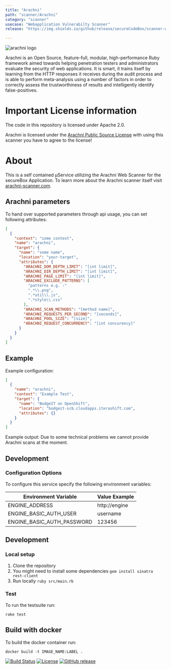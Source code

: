 ```yaml
---
title: "Arachni"
path: "scanner/Arachni"
category: "scanner"
usecase: "Webapplication Vulnerabilty Scanner"
release: "https://img.shields.io/github/release/secureCodeBox/scanner-webapplication-arachni.svg"

---
```


![arachni logo](https://www.arachni-scanner.com/wp-content/uploads/2013/03/arachni-web-logo.png)

Arachni is an Open Source, feature-full, modular, high-performance Ruby framework aimed towards helping penetration testers and administrators evaluate the security of web applications. It is smart, it trains itself by learning from the HTTP responses it receives during the audit process and is able to perform meta-analysis using a number of factors in order to correctly assess the trustworthiness of results and intelligently identify false-positives.

<!-- end -->

# Important License information

The code in this repository is licensed under Apache 2.0.

Arachni is licensed under the [Arachni Public Source License](ARACHNI_LICENSE.md) with using this scanner you have to agree to the license!

# About

This is a self contained µService utilizing the Arachni Web Scanner for the secureBox Application. To learn more about the Arachni scanner itself visit [arachni-scanner.com].

## Arachni parameters
To hand over supported parameters through api usage, you can set following attributes:

```json
[
  {
    "context": "some context",
    "name": "arachni",
    "target": {
      "name": "some name",
      "location": "your-target",
      "attributes": {
        "ARACHNI_DOM_DEPTH_LIMIT": "[int limit]",
        "ARACHNI_DIR_DEPTH_LIMIT": "[int limit]",
        "ARACHNI_PAGE_LIMIT": "[int limit]",
        "ARACHNI_EXCLUDE_PATTERNS": [
          "patterns e.g. :"
          ".*\\.png",
          ".*util\\.js",
          ".*style\\.css"
        ],
        "ARACHNI_SCAN_METHODS": "[method name]",
        "ARACHNI_REQUESTS_PER_SECOND": "[seconds]",
        "ARACHNI_POOL_SIZE": "[size]",
        "ARACHNI_REQUEST_CONCURRENCY": "[int concurency]"
      }
    }
  }
]
```
## Example
Example configuration:

```json
[
  {
    "name": "arachni",
    "context": "Example Test",
    "target": {
      "name": "BodgeIT on OpenShift",
      "location": "bodgeit-scb.cloudapps.iterashift.com",
      "attributes": {}
    }
  }
]
```

Example output:
Due to some technical problems we cannot provide Arachni scans at the moment. 

## Development

### Configuration Options

To configure this service specify the following environment variables:

| Environment Variable       | Value Example |
| -------------------------- | ------------- |
| ENGINE_ADDRESS             | http://engine |
| ENGINE_BASIC_AUTH_USER     | username      |
| ENGINE_BASIC_AUTH_PASSWORD | 123456        |

## Development

### Local setup

1. Clone the repository
2. You might need to install some dependencies `gem install sinatra rest-client`
3. Run locally `ruby src/main.rb`

### Test

To run the testsuite run:

`rake test`

## Build with docker

To build the docker container run:

`docker build -t IMAGE_NAME:LABEL .`


[![Build Status](https://travis-ci.com/secureCodeBox/scanner-webapplication-arachni.svg?branch=master)](https://travis-ci.com/secureCodeBox/scanner-webapplication-arachni)
[![License](https://img.shields.io/badge/License-Apache%202.0-blue.svg)](https://opensource.org/licenses/Apache-2.0)
[![GitHub release](https://img.shields.io/github/release/secureCodeBox/scanner-webapplication-arachni.svg)](https://github.com/secureCodeBox/scanner-webapplication-arachni/releases/latest)


[arachni-scanner.com]: https://www.arachni-scanner.com/
